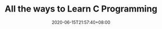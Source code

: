 ---
title: "All the ways to Learn C Programming"
date: 2020-06-15T21:57:40+08:00
lastmod: 2020-07-08T01:01:01+03:00
categories: ["Programming Languages"]
url: "/programming-languages/c/"
type: skills
layout: programming
name: "C"
description: "Discover the best ways to learn C faster by knowing the strengths and weaknesses of each way and adapting them to your needs, we provide you resources or links for each way."
ogimage: "/img/programming/ways-covers/13-way-to-learn-c.png"
authors: ["All Ways to Learn Team"]
---